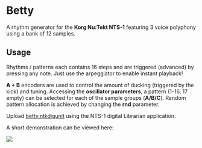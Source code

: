 # Betty
A rhythm generator for the **Korg Nu:Tekt NTS-1** featuring 3 voice polyphony using a bank of 12 samples.  

## Usage
Rhythms / patterns each contains 16 steps and are triggered (advanced) by pressing any note. Just use the arpeggiator to enable instant playback!

**A + B** encoders are used to control the amount of ducking (triggered by the kick) and tuning.
Accessing the **oscillator parameters**, a pattern (1-16, 17 empty) can be selected for each of the sample groups (**A/B/C**). Random pattern allocation is achieved by changing the **rnd** parameter. 

Upload [betty.ntkdigunit](betty.ntkdigunit) using the NTS-1 digital Librarian application.

A short demonstration can be viewed here:

[![](http://img.youtube.com/vi/fk2F76We_NA/0.jpg)](http://www.youtube.com/watch?v=fk2F76We_NA)
